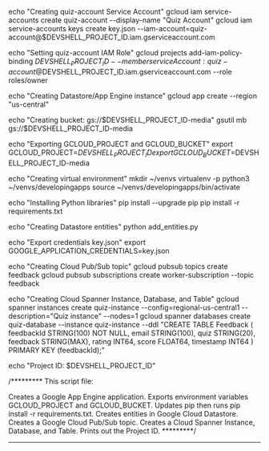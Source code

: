 echo "Creating quiz-account Service Account"
gcloud iam service-accounts create quiz-account --display-name "Quiz Account"
gcloud iam service-accounts keys create key.json --iam-account=quiz-account@$DEVSHELL_PROJECT_ID.iam.gserviceaccount.com

echo "Setting quiz-account IAM Role"
gcloud projects add-iam-policy-binding $DEVSHELL_PROJECT_ID --member serviceAccount:quiz-account@$DEVSHELL_PROJECT_ID.iam.gserviceaccount.com --role roles/owner

echo "Creating Datastore/App Engine instance"
gcloud app create --region "us-central"

echo "Creating bucket: gs://$DEVSHELL_PROJECT_ID-media"
gsutil mb gs://$DEVSHELL_PROJECT_ID-media

echo "Exporting GCLOUD_PROJECT and GCLOUD_BUCKET"
export GCLOUD_PROJECT=$DEVSHELL_PROJECT_ID
export GCLOUD_BUCKET=$DEVSHELL_PROJECT_ID-media

echo "Creating virtual environment"
mkdir ~/venvs
virtualenv -p python3 ~/venvs/developingapps
source ~/venvs/developingapps/bin/activate

echo "Installing Python libraries"
pip install --upgrade pip
pip install -r requirements.txt

echo "Creating Datastore entities"
python add_entities.py

echo "Export credentials key.json"
export GOOGLE_APPLICATION_CREDENTIALS=key.json

echo "Creating Cloud Pub/Sub topic"
gcloud pubsub topics create feedback
gcloud pubsub subscriptions create worker-subscription --topic feedback

echo "Creating Cloud Spanner Instance, Database, and Table"
gcloud spanner instances create quiz-instance --config=regional-us-central1 --description="Quiz instance" --nodes=1
gcloud spanner databases create quiz-database --instance quiz-instance --ddl "CREATE TABLE Feedback ( feedbackId STRING(100) NOT NULL, email STRING(100), quiz STRING(20), feedback STRING(MAX), rating INT64, score FLOAT64, timestamp INT64 ) PRIMARY KEY (feedbackId);"

echo "Project ID: $DEVSHELL_PROJECT_ID"

/*********
This script file:

Creates a Google App Engine application.
Exports environment variables GCLOUD_PROJECT and GCLOUD_BUCKET.
Updates pip then runs pip install -r requirements.txt.
Creates entities in Google Cloud Datastore.
Creates a Google Cloud Pub/Sub topic.
Creates a Cloud Spanner Instance, Database, and Table.
Prints out the Project ID.
*********/

----------------------------------------------------------------------------------------------------------------------------------------------------------------------------------------------

